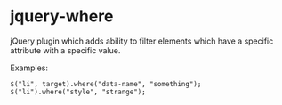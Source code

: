 # jquery-where
jQuery plugin which adds ability to filter elements which have a specific attribute with a specific value.

Examples:

```
$("li", target).where("data-name", "something");
$("li").where("style", "strange");
```

